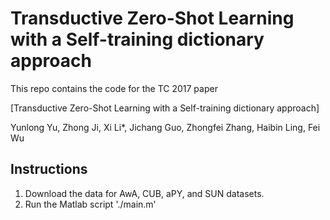 # Transductive Zero-Shot Learning with a Self-training dictionary approach

This repo contains the code for the TC 2017 paper

[Transductive Zero-Shot Learning with a Self-training dictionary approach]

Yunlong Yu, Zhong Ji, Xi Li*, Jichang Guo, Zhongfei Zhang, Haibin Ling, Fei Wu

## Instructions
1. Download the data for AwA, CUB, aPY, and SUN datasets.
2. Run the Matlab script './main.m'
